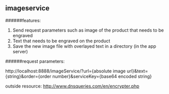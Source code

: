## imageservice

######features: 
1. Send request parameters such as image of the product that needs to be engraved 
2. Text that needs to be engraved on the product
3. Save the new image file with overlayed text in a directory (in the app server)

######request parameters:

http://localhost:8888/imageService/?url={absolute image url}&text={string}&order={order number}&serviceKey={base64 encoded string}

outside resource: 
http://www.dnsqueries.com/en/encrypter.php
